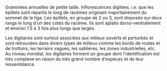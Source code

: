 
Graminées annuelles de petite taille. Inflorescences digitées, _i.e._ que les épillets sont répartis le long de racèmes originant majoritairement du sommet de la tige. Les épillets, en groupe de 2 ou 3, sont disposés sur deux rangs le long d'un des cotés du racème. Ils sont aplatis dorso-ventralement et environ 1.5 à 3 fois plus longs que larges.

Les digitaires sont surtout associées aux milieux ouverts et perturbés et sont retrouvées dans divers types de milieux comme les bords de routes et de trottoirs, les terrains vagues, les sablières, les zones industrielles, etc. Au niveau mondial, les digitaires forment un groupe dont l'identification est très complexe en raison du très grand nombre d'espèces et de leur ressemblance.
